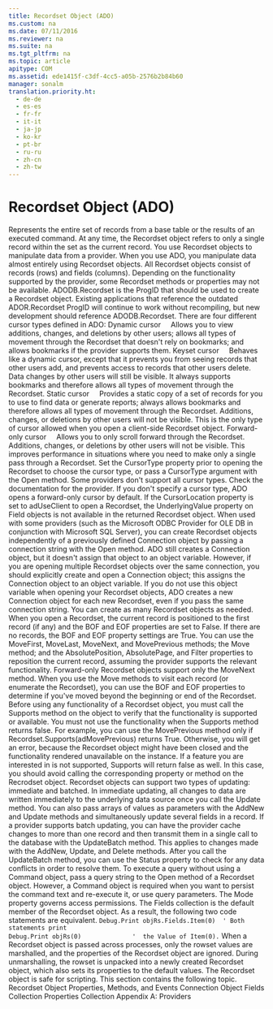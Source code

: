 ```yaml
---
title: Recordset Object (ADO)
ms.custom: na
ms.date: 07/11/2016
ms.reviewer: na
ms.suite: na
ms.tgt_pltfrm: na
ms.topic: article
apitype: COM
ms.assetid: ede1415f-c3df-4cc5-a05b-2576b2b84b60
manager: sonalm
translation.priority.ht: 
  - de-de
  - es-es
  - fr-fr
  - it-it
  - ja-jp
  - ko-kr
  - pt-br
  - ru-ru
  - zh-cn
  - zh-tw
---
```

# Recordset Object (ADO)
<?xml version="1.0" encoding="utf-8"?>
<developerReferenceWithoutSyntaxDocument xmlns="http://ddue.schemas.microsoft.com/authoring/2003/5" xmlns:xlink="http://www.w3.org/1999/xlink" xmlns:xsi="http://www.w3.org/2001/XMLSchema-instance" xsi:schemaLocation="http://ddue.schemas.microsoft.com/authoring/2003/5 http://dduestorage.blob.core.windows.net/ddueschema/developer.xsd">
  <introduction>
    <para>Represents the entire set of records from a base table or the results of an executed command. At any time, the <legacyBold>Recordset</legacyBold> object refers to only a single record within the set as the current record.</para>
  </introduction>
  <languageReferenceRemarks>
    <content>
      <para>You use <legacyBold>Recordset</legacyBold> objects to manipulate data from a provider. When you use ADO, you manipulate data almost entirely using <legacyBold>Recordset</legacyBold> objects. All <legacyBold>Recordset</legacyBold> objects consist of records (rows) and fields (columns). Depending on the functionality supported by the provider, some <legacyBold>Recordset</legacyBold> methods or properties may not be available.</para>
      <para>ADODB.Recordset is the ProgID that should be used to create a <legacyBold>Recordset</legacyBold> object. Existing applications that reference the outdated ADOR.Recordset ProgID will continue to work without recompiling, but new development should reference ADODB.Recordset.</para>
      <para>There are four different cursor types defined in ADO:  </para>
      <list class="bullet">
        <listItem>
          <para>
            <legacyBold>Dynamic cursor</legacyBold>     Allows you to view additions, changes, and deletions by other users; allows all types of movement through the <legacyBold>Recordset</legacyBold> that doesn't rely on bookmarks; and allows bookmarks if the provider supports them.</para>
        </listItem>
        <listItem>
          <para>
            <legacyBold>Keyset cursor</legacyBold>     Behaves like a dynamic cursor, except that it prevents you from seeing records that other users add, and prevents access to records that other users delete. Data changes by other users will still be visible. It always supports bookmarks and therefore allows all types of movement through the <legacyBold>Recordset</legacyBold>.</para>
        </listItem>
        <listItem>
          <para>
            <legacyBold>Static cursor</legacyBold>     Provides a static copy of a set of records for you to use to find data or generate reports; always allows bookmarks and therefore allows all types of movement through the <legacyBold>Recordset</legacyBold>. Additions, changes, or deletions by other users will not be visible. This is the only type of cursor allowed when you open a client-side <legacyBold>Recordset</legacyBold> object.</para>
        </listItem>
        <listItem>
          <para>
            <legacyBold>Forward-only cursor</legacyBold>     Allows you to only scroll forward through the <legacyBold>Recordset</legacyBold>. Additions, changes, or deletions by other users will not be visible. This improves performance in situations where you need to make only a single pass through a <legacyBold>Recordset</legacyBold>.</para>
        </listItem>
      </list>
      <para>Set the <legacyLink xlink:href="b62c66ca-58d5-430e-9257-eb38c65e48c2">CursorType</legacyLink> property prior to opening the <legacyBold>Recordset</legacyBold> to choose the cursor type, or pass a <legacyItalic>CursorType</legacyItalic> argument with the <legacyLink xlink:href="3236749c-4b71-4235-89e2-ccdfaaa9319d">Open</legacyLink> method. Some providers don't support all cursor types. Check the documentation for the provider. If you don't specify a cursor type, ADO opens a forward-only cursor by default.</para>
      <para>If the <legacyLink xlink:href="39c8d86e-7ee9-4182-be5e-aad5ce952f84">CursorLocation</legacyLink> property is set to <legacyBold>adUseClient</legacyBold> to open a <legacyBold>Recordset</legacyBold>, the <legacyBold>UnderlyingValue</legacyBold> property on <legacyLink xlink:href="b10a72fc-3c4b-4186-a70b-993dc9f7a092">Field</legacyLink> objects is not available in the returned <legacyBold>Recordset</legacyBold> object. When used with some providers (such as the Microsoft ODBC Provider for OLE DB in conjunction with Microsoft SQL Server), you can create <legacyBold>Recordset</legacyBold> objects independently of a previously defined <legacyLink xlink:href="ef6b1824-5b12-43db-89d7-8f3d13896d4d">Connection</legacyLink> object by passing a connection string with the <legacyBold>Open</legacyBold> method. ADO still creates a <legacyLink xlink:href="ef6b1824-5b12-43db-89d7-8f3d13896d4d">Connection</legacyLink> object, but it doesn't assign that object to an object variable. However, if you are opening multiple <legacyBold>Recordset</legacyBold> objects over the same connection, you should explicitly create and open a <legacyBold>Connection</legacyBold> object; this assigns the <legacyBold>Connection</legacyBold> object to an object variable. If you do not use this object variable when opening your <legacyBold>Recordset</legacyBold> objects, ADO creates a new <legacyBold>Connection</legacyBold> object for each new <legacyBold>Recordset</legacyBold>, even if you pass the same connection string.</para>
      <para>You can create as many <legacyBold>Recordset</legacyBold> objects as needed.</para>
      <para>When you open a <legacyBold>Recordset</legacyBold>, the current record is positioned to the first record (if any) and the <legacyLink xlink:href="36c31ab2-f3b6-4281-89b6-db7e04e38fd2">BOF</legacyLink> and <legacyLink xlink:href="36c31ab2-f3b6-4281-89b6-db7e04e38fd2">EOF</legacyLink> properties are set to <legacyBold>False</legacyBold>. If there are no records, the <legacyBold>BOF</legacyBold> and <legacyBold>EOF</legacyBold> property settings are <legacyBold>True</legacyBold>.</para>
      <para>You can use the <legacyLink xlink:href="a61a01a7-5b33-4150-9126-21dfa63654cb">MoveFirst</legacyLink>, <legacyBold>MoveLast</legacyBold>, <legacyBold>MoveNext</legacyBold>, and <legacyBold>MovePrevious</legacyBold> methods; the <legacyLink xlink:href="13fe9381-d00b-4f4a-9162-83c3f21b3837">Move</legacyLink> method; and the <legacyLink xlink:href="79f8ee5e-fc70-46d8-8c29-ebf943c66592">AbsolutePosition</legacyLink>, <legacyLink xlink:href="ddb58a35-ec3a-423c-a504-3c65e62c23d4">AbsolutePage</legacyLink>, and <legacyLink xlink:href="80263a7a-5d21-45d1-84fc-34b7a9be4c22">Filter</legacyLink> properties to reposition the current record, assuming the provider supports the relevant functionality. Forward-only <legacyBold>Recordset</legacyBold> objects support only the <legacyLink xlink:href="a61a01a7-5b33-4150-9126-21dfa63654cb">MoveNext</legacyLink> method. When you use the <legacyBold>Move</legacyBold> methods to visit each record (or enumerate the <legacyBold>Recordset</legacyBold>), you can use the <legacyBold>BOF</legacyBold> and <legacyBold>EOF</legacyBold> properties to determine if you've moved beyond the beginning or end of the <legacyBold>Recordset</legacyBold>.</para>
      <para>Before using any functionality of a <legacyBold>Recordset</legacyBold> object, you must call the <legacyBold>Supports</legacyBold> method on the object to verify that the functionality is supported or available. You must not use the functionality when the <legacyBold>Supports</legacyBold> method returns false. For example, you can use the <legacyBold>MovePrevious</legacyBold> method only if <codeInline>Recordset.Supports(adMovePrevious)</codeInline> returns <languageKeyword>True</languageKeyword>. Otherwise, you will get an error, because the <legacyBold>Recordset</legacyBold> object might have been closed and the functionality rendered unavailable on the instance. If a feature you are interested in is not supported, <legacyBold>Supports</legacyBold> will return false as well. In this case, you should avoid calling the corresponding property or method on the <legacyBold>Recrodset</legacyBold> object.</para>
      <para>
        <legacyBold>Recordset</legacyBold> objects can support two types of updating: immediate and batched. In immediate updating, all changes to data are written immediately to the underlying data source once you call the <legacyLink xlink:href="6b2a9c31-1a7e-40db-8a53-30720d0f6cc1">Update</legacyLink> method. You can also pass arrays of values as parameters with the <legacyLink xlink:href="a9f54be9-5763-45d0-a6eb-09981b03bc08">AddNew</legacyLink> and <legacyBold>Update</legacyBold> methods and simultaneously update several fields in a record.</para>
      <para>If a provider supports batch updating, you can have the provider cache changes to more than one record and then transmit them in a single call to the database with the <legacyLink xlink:href="23f9314c-b027-4a51-aeae-50caa2977740">UpdateBatch</legacyLink> method. This applies to changes made with the <legacyBold>AddNew</legacyBold>, <legacyBold>Update</legacyBold>, and <legacyLink xlink:href="1eb9209c-602c-4507-b0c2-6527a599b67d">Delete</legacyLink> methods. After you call the <legacyBold>UpdateBatch</legacyBold> method, you can use the <legacyLink xlink:href="41d70d89-880f-4850-9d17-19d9790cc8eb">Status</legacyLink> property to check for any data conflicts in order to resolve them.</para>
      <alert class="note">
        <para>To execute a query without using a <legacyLink xlink:href="a02c22fb-542d-465e-a629-30fd59dcbebf">Command</legacyLink> object, pass a query string to the <legacyBold>Open</legacyBold> method of a <legacyBold>Recordset</legacyBold> object. However, a <legacyBold>Command</legacyBold> object is required when you want to persist the command text and re-execute it, or use query parameters.</para>
      </alert>
      <para>The <legacyLink xlink:href="808661eb-0d7c-4e6d-8e40-9dc3bef3d77a">Mode</legacyLink> property governs access permissions.</para>
      <para>The <legacyBold>Fields</legacyBold> collection is the default member of the <legacyBold>Recordset</legacyBold> object. As a result, the following two code statements are equivalent.</para>
      <code>Debug.Print objRs.Fields.Item(0)  ' Both statements print 
Debug.Print objRs(0)              '  the Value of Item(0).</code>
      <para>When a <legacyBold>Recordset</legacyBold> object is passed across processes, only the <legacyBold>rowset</legacyBold> values are marshalled, and the properties of the <legacyBold>Recordset</legacyBold> object are ignored. During unmarshalling, the <legacyBold>rowset</legacyBold> is unpacked into a newly created <legacyBold>Recordset</legacyBold> object, which also sets its properties to the default values.</para>
      <para>The <legacyBold>Recordset</legacyBold> object is safe for scripting.</para>
      <para>This section contains the following topic.  </para>
      <list class="bullet">
        <listItem>
          <para>
            <legacyLink xlink:href="4295a6e5-112d-4595-b18a-57728893ac2d">Recordset Object Properties, Methods, and Events</legacyLink>           </para>
        </listItem>
      </list>
    </content>
  </languageReferenceRemarks>
  <relatedTopics>
<link xlink:href="ef6b1824-5b12-43db-89d7-8f3d13896d4d">Connection Object</link>
<link xlink:href="7c371474-b88f-4730-afa5-44163a0488d5">Fields Collection</link>
<link xlink:href="1d539aa8-ce0d-4418-ab03-8d0a3c1e9d82">Properties Collection</link>
<link xlink:href="e2581b47-b11e-4e1e-b96c-d39c77c5b48a">Appendix A: Providers</link>
</relatedTopics>
</developerReferenceWithoutSyntaxDocument>
